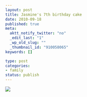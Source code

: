 ```yaml
--- 
layout: post
title: Jasmine's 7th birthday cake
date: 2010-09-18
published: true
meta: 
  aktt_notify_twitter: "no"
  _edit_last: "1"
  _wp_old_slug: ""
  _thumbnail_id: "910058065"
keywords: []

type: post
categories: 
- family
status: publish
---
```



[![](http://liblab.net/andyeick/files/2010/09/2010-07-26-at-20-33-43-200x300.jpg)](http://liblab.net/andyeick/blog/2010/09/18/jasmines-7th-birthday-cake/2010-07-26-at-20-33-43-2/)
